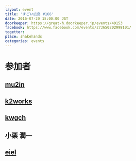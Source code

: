```yaml
---
layout: event
title: 'すごい広島 #166'
date: 2016-07-20 18:00:00 JST
doorkeeper: https://great-h.doorkeeper.jp/events/49153
facebook: https://www.facebook.com/events/273650202998101/
togetter:
place: shakehands
categories: events
---
```


# 参加者


## [mu2in](http://twitter.com/mu2in)


## [k2works](https://github.com/k2works)


## [kwgch](https://github.com/kwgch)


## 小栗 潤一


## [eiel](http://eiel.info/)
